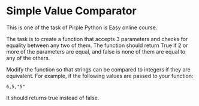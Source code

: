 # Simple Value Comparator
This is one of the task of Pirple Python is Easy online course.

The task is to create a function that accepts 3 parameters and checks for equality between any two of them. The function should return True if 2 or more of the parameters are equal, and false is none of them are equal to any of the others.

Modify the function so that strings can be compared to integers if they are equivalent. For example, if the following values are passed to your function:
```
6,5,"5"
```
It should returns true instead of false.